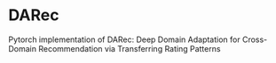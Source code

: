 # DARec
Pytorch implementation of DARec: Deep Domain Adaptation for Cross-Domain Recommendation via Transferring Rating Patterns
